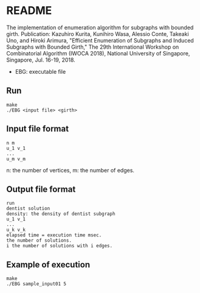 # README

The implementation of enumeration algorithm for subgraphs with bounded girth. 
Publication: Kazuhiro Kurita, Kunihiro Wasa, Alessio Conte, Takeaki Uno, and Hiroki Arimura, "Efficient Enumeration of Subgraphs and Induced Subgraphs with Bounded Girth," The 29th International Workshop on Combinatorial Algorithm (IWOCA 2018), National University of Singapore, Singapore, Jul. 16-19, 2018. 

* EBG: executable file

## Run
	make
	./EBG <input file> <girth>

	
## Input file format
	n m
	u_1 v_1
	...
	u_m v_m
n: the number of vertices, m: the number of edges. 

## Output file format
	run
	dentist solution
	density: the density of dentist subgraph
	u_1 v_1
	...
	u_k v_k
	elapsed time = execution time msec. 
	the number of solutions. 
	i the number of solutions with i edges. 

	

## Example of execution
	make
	./EBG sample_input01 5
